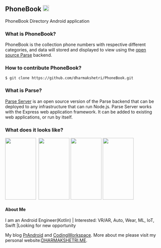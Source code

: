 ## PhoneBook <img src="http://i.imgur.com/VuCTRVj.png" width="20" height="20">
PhoneBook Directory Android application

### What is PhoneBook?
PhoneBook is the collection phone numbers with respective different categories, and data will stored and displayed to view using the [open source Parse](https://github.com/ParsePlatform/parse-server) backend.

### How to contribute PhoneBook?
`$ git clone https://github.com/dharmakshetri/PhoneBook.git`

### What is Parse?
[Parse Server](https://github.com/ParsePlatform/parse-server) is an open source version of the Parse backend that can be deployed to any infrastructure that can run Node.js.
Parse Server works with the Express web application framework. It can be added to existing web applications, or run by itself.

### What does it looks like?

<img src="http://i.imgur.com/z7UP4Iu.png" width="100" height="200">      <img src="http://i.imgur.com/EPDPjzM.png" width="100" height="200">     <img src="http://i.imgur.com/ysEsMpg.png" width="100" height="200">       <img src="http://i.imgur.com/yXrImRR.png" width="100" height="200">


#### About Me

I am an Android Engineer(Kotlin) | Interested: VR/AR, Auto, Wear, ML, IoT, Swift |Looking for new opportunity

My blog [PrAndroid](http://www.prandroid.com) and [CodingWorkspace](http://www.codingworkspace.com). More about me please visit my personal website:[DHARMAKSHETRI.ME](http://dharmakshetri.me/).
